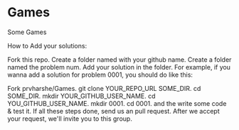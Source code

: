 # Games
Some Games


How to Add your solutions:

Fork this repo.
Create a folder named with your github name.
Create a folder named the problem num.
Add your solution in the folder.
For example, if you wanna add a solution for problem 0001, you should do like this:

Fork prvharshe/Games.
git clone YOUR_REPO_URL SOME_DIR.
cd SOME_DIR.
mkdir YOUR_GITHUB_USER_NAME.
cd YOU_GITHUB_USER_NAME.
mkdir 0001.
cd 0001.
and the write some code & test it.
If all these steps done, send us an pull request. After we accept your request, we'll invite you to this group.
